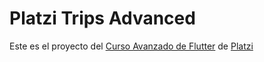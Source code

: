 # Platzi Trips Advanced

Este es el proyecto del [Curso Avanzado de Flutter](https://platzi.com/clases/flutter-avanzado/) de [Platzi](https://platzi.com) 


